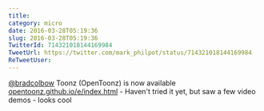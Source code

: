 ```yaml
---
title: 
category: micro
date: 2016-03-28T05:19:36
slug: 2016-03-28T05:19:36
TwitterId: 714321018144169984
TweetUrl: https://twitter.com/mark_philpot/status/714321018144169984
ReTweetUser: 
---
```


[@bradcolbow](https://twitter.com/bradcolbow) Toonz (OpenToonz) is now available [opentoonz.github.io/e/index.html](https://opentoonz.github.io/e/index.html) - Haven't tried it yet, but saw a few video demos - looks cool